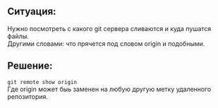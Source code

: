 Ситуация: 
---------------
Нужно посмотреть с какого git сервера сливаются и куда пушатся файлы.  
Другими словами: что прячется под словом origin и подобными.

Решение:
---------------
<code>git remote show origin</code>  
Где origin может быь заменен на любую другую метку удаленного репозитория.